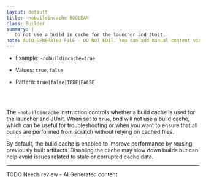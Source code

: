 ```yaml
---
layout: default
title: -nobuildincache BOOLEAN
class: Builder
summary: |
   Do not use a build in cache for the launcher and JUnit.
note: AUTO-GENERATED FILE - DO NOT EDIT. You can add manual content via same filename in ext folder. 
---
```


- Example: `-nobuildincache=true`

- Values: `true,false`

- Pattern: `true|false|TRUE|FALSE`

<!-- Manual content from: ext/nobuildincache.md --><br /><br />

The `-nobuildincache` instruction controls whether a build cache is used for the launcher and JUnit. When set to `true`, bnd will not use a build cache, which can be useful for troubleshooting or when you want to ensure that all builds are performed from scratch without relying on cached files.

By default, the build cache is enabled to improve performance by reusing previously built artifacts. Disabling the cache may slow down builds but can help avoid issues related to stale or corrupted cache data.

<hr />
TODO Needs review - AI Generated content
